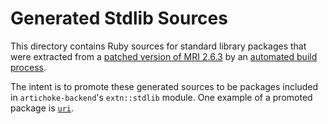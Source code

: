 # Generated Stdlib Sources

This directory contains Ruby sources for standard library packages that were
extracted from a
[patched version of MRI 2.6.3](https://github.com/artichoke/ruby/tree/artichoke-vendor)
by an
[automated build process](https://github.com/artichoke/artichoke/blob/a5bb7bf7d9fa016d83e2f8ff90b989cf707cd372/artichoke-backend/build.rs#L336-L532).

The intent is to promote these generated sources to be packages included in
`artichoke-backend`'s `extn::stdlib` module. One example of a promoted package
is [`uri`](/artichoke-backend/src/extn/stdlib/uri).
